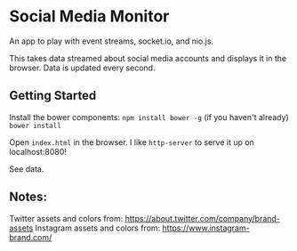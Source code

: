 Social Media Monitor
====================

An app to play with event streams, socket.io, and nio.js.

This takes data streamed about social media accounts and displays it in the browser. Data is updated every second.

## Getting Started

Install the bower components:
`npm install bower -g` (if you haven't already)
`bower install`

Open `index.html` in the browser. I like `http-server` to serve it up on localhost:8080!

See data.

## Notes:

Twitter assets and colors from: https://about.twitter.com/company/brand-assets
Instagram assets and colors from: https://www.instagram-brand.com/
